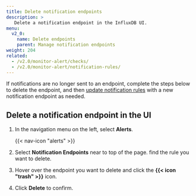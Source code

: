 ```yaml
---
title: Delete notification endpoints
description: >
   Delete a notification endpoint in the InfluxDB UI.
menu:
  v2_0:
    name: Delete endpoints
    parent: Manage notification endpoints
weight: 204
related:
  - /v2.0/monitor-alert/checks/
  - /v2.0/monitor-alert/notification-rules/
---
```


If notifications are no longer sent to an endpoint, complete the steps below to delete the endpoint, and then [update notification rules](/v2.0/monitor-alert/notification-rules/update) with a new notification endpoint as needed.

## Delete a notification endpoint in the UI

1. In the navigation menu on the left, select **Alerts**.

    {{< nav-icon "alerts" >}}

2. Select **Notification Endpoints** near to top of the page.
   find the rule you want to delete.
3. Hover over the endpoint you want to delete and click the **{{< icon "trash" >}}** icon.
4. Click **Delete** to confirm.
